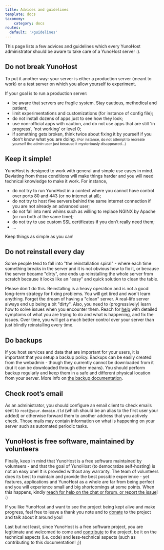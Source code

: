 ```yaml
---
title: Advices and guidelines
template: docs
taxonomy:
    category: docs
routes:
  default: '/guidelines'
---
```


This page lists a few advices and guidelines which every YunoHost administrator should be aware to take care of a YunoHost server :).

## Do not break YunoHost

To put it another way: your server is either a production server (meant to work) or a test server on which you allow yourself to experiment.

If your goal is to run a production server: 
- be aware that servers are fragile system. Stay cautious, methodical and patient;
- limit experimentations and customizations (for instance of config file);
- do not install dozens of apps just to see how they look;
- use non-official apps with caution, and do not use apps that are still 'in progress', 'not working' or level 0;
- if something gets broken, think twice about fixing it by yourself if you don't know what you are doing. <small>(For instance, do not attempt to recreate yourself the admin user just because it mysteriously disappeared...)</small>

## Keep it simple!

YunoHost is designed to work with general and simple use cases in mind. Deviating from those conditions will make things harder and you will need technical knowledge to make it work. For instance, 
- do not try to run YunoHost in a context where you cannot have control over ports 80 and 443 (or no internet at all); 
- do not try to host five servers behind the same internet connection if you are not already an advanced user; 
- do not fall into nerd whims such as willing to replace NGINX by Apache (or run both at the same time); 
- do not try to use custom SSL certificates if you don't really need them;
- ...

Keep things as simple as you can!

## Do not reinstall every day

Some people tend to fall into "the reinstallation spiral" - where each time something breaks in the server and it is not obvious how to fix it, or because the server became "dirty", one ends up reinstalling the whole server from scratch because it looks like an "easy" and quick solution to clean the table.

Please don't do this. Reinstalling is a heavy operation and is not a good long-term strategy for fixing problems. You will get tired and won't learn anything. Forget the dream of having a "clean" server. A real-life server always end up being a bit "dirty". Also, you need to (progressively) learn how to solve issues when you encounter them. Reach for [help](/help) with detailed symptoms of what you are trying to do and what is happening, and fix the issues. Over time, you will get a much better control over your server than just blindly reinstalling every time.

## Do backups

If you host services and data that are important for your users, it is important that you setup a backup policy. Backups can be easily created from the webadmin - though they currently cannot be downloaded from it (but it can be downloaded through other means). You should perform backup regularly and keep them in a safe and different physical location from your server. More info on [the backup documentation](/backup).

## Check root’s email

As an administrator, you should configure an email client to check emails sent to `root@your.domain.tld` (which should be an alias to the first user your added) or otherwise forward them to another address that you actively check. Those mails may contain information on what is happening on your server such as automated periodic tasks.

## YunoHost is free software, maintained by volunteers 

Finally, keep in mind that YunoHost is a free software maintained by volunteers - and that the goal of YunoHost (to democratize self-hosting) is not an easy one! It is provided without any warranty. The team of volunteers does its best to maintain and provide the best possible experience - yet features, applications and YunoHost as a whole are far from being perfect and you will experience small and big shortcomings at some points. When this happens, kindly [reach for help on the chat or forum, or report the issue](/help)! :)

If you like YunoHost and want to see the project being kept alive and make progress, feel free to leave a thank you note and to [donate](https://liberapay.com/YunoHost) to the project and talk about it around you!

Last but not least, since YunoHost is a free software project, you are legitimate and welcomed to come and [contribute](/contribute) to the project, be it on the technical aspects (i.e. code) and less-technical aspects (such as contributing to this documentation! ;))
